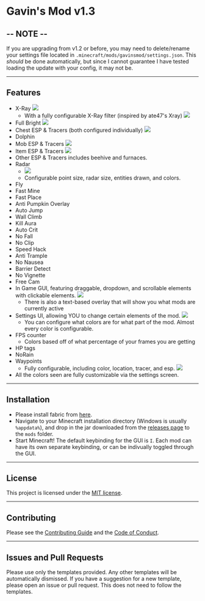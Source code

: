 # Gavin's Mod v1.3

## -- NOTE --

If you are upgrading from v1.2 or before, you may need to delete/rename your
settings file located in `.minecraft/mods/gavinsmod/settings.json`. This *should* be done
automatically, but since I cannot guarantee I have tested loading the update with your
config, it may not be.

---

## Features

- X-Ray
  ![](src/main/resources/assets/gavinsmod/screenshots/xray.png)
    - With a fully configurable X-Ray filter (inspired by ate47's Xray)
      ![](src/main/resources/assets/gavinsmod/screenshots/xray-menu.png)
- Full Bright
  ![](src/main/resources/assets/gavinsmod/screenshots/fullbright.png)
- Chest ESP & Tracers (both configured individually)
  ![](src/main/resources/assets/gavinsmod/screenshots/chests.png)
- Dolphin
- Mob ESP & Tracers
  ![](src/main/resources/assets/gavinsmod/screenshots/mobs.png)
- Item ESP & Tracers
  ![](src/main/resources/assets/gavinsmod/screenshots/items.png)
- Other ESP & Tracers includes beehive and furnaces.
- Radar
  - ![](src/main/resources/assets/gavinsmod/screenshots/radar.png)
  - Configurable point size, radar size, entities drawn, and colors.
- Fly
- Fast Mine
- Fast Place
- Anti Pumpkin Overlay
- Auto Jump
- Wall Climb
- Kill Aura
- Auto Crit
- No Fall
- No Clip
- Speed Hack
- Anti Trample
- No Nausea
- Barrier Detect
- No Vignette
- Free Cam
- In Game GUI, featuring draggable, dropdown, and scrollable elements with clickable elements.
  ![](src/main/resources/assets/gavinsmod/screenshots/gui.png)
  - There is also a text-based overlay that will show you what mods are currently active
- Settings UI, allowing YOU to change certain elements of the mod.
  ![](src/main/resources/assets/gavinsmod/screenshots/settings.png)
  - You can configure what colors are for what part of the mod. Almost every color is configurable.
- FPS counter
  - Colors based off of what percentage of your frames you are getting
- HP tags
- NoRain
- Waypoints
    - Fully configurable, including color, location, tracer, and esp.
      ![](src/main/resources/assets/gavinsmod/screenshots/waypoint.png)
- All the colors seen are fully customizable via the settings screen.

---

## Installation

- Please install fabric from [here](https://fabricmc.net/use/installer/).
- Navigate to your Minecraft installation directory (Windows is usually `%appdata%`), and drop in the jar downloaded
  from the [releases page](https://github.com/gt3ch1/minecraft-mod/releases) to the `mods` folder.
- Start Minecraft! The default keybinding for the GUI is `I`. Each mod can have its own separate keybinding, or can be
  indivually toggled through the GUI.

---

## License

This project is licensed under the [MIT license](LICENSE).

---

## Contributing

Please see the [Contributing Guide](CONTRIBUTING.md) and the [Code of Conduct](CODE_OF_CONDUCT.md).

---

## Issues and Pull Requests

Please use only the templates provided. Any other templates will be automatically dismissed.
If you have a suggestion for a new template, please open an issue or pull request. This does not
need to follow the templates.

